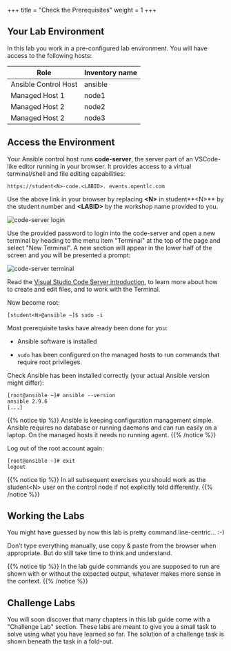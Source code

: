 +++
title = "Check the Prerequisites"
weight = 1
+++

## Your Lab Environment

In this lab you work in a pre-configured lab environment. You will have access to the following hosts:

| Role                 | Inventory name |
| ---------------------| ---------------|
| Ansible Control Host | ansible        |
| Managed Host 1       | node1          |
| Managed Host 2       | node2          |
| Managed Host 2       | node3          |

## Access the Environment

Your Ansible control host runs **code-server**, the server part of an VSCode-like editor running in your browser. It provides access to a virtual terminal/shell and file editing capabilities:

    https://student<N>-code.<LABID>. events.opentlc.com

Use the above link in your browser by replacing **\<N\>** in student**\<N\>** by the student number and **\<LABID\>** by the workshop name provided to you.

![code-server login](../../images/vscode-pwd.png)

Use the provided password to login into the code-server and open a new terminal by heading to the menu item "Terminal" at the top of the page and select "New Terminal". A new section will appear in the lower half of the screen and you will be presented a prompt:

![code-server terminal](../../images/vscode-terminal.png)

Read the [Visual Studio Code Server introduction](../../vscode-intro/), to learn more about how to create and edit files, and to work with the Terminal.

Now become root:

    [student<N>@ansible ~]$ sudo -i

Most prerequisite tasks have already been done for you:

  - Ansible software is installed

  - `sudo` has been configured on the managed hosts to run commands that require root privileges.

Check Ansible has been installed correctly (your actual Ansible version might differ):

    [root@ansible ~]# ansible --version
    ansible 2.9.6
    [...]

{{% notice tip %}}
Ansible is keeping configuration management simple. Ansible requires no database or running daemons and can run easily on a laptop. On the managed hosts it needs no running agent.
{{% /notice %}}

Log out of the root account again:

    [root@ansible ~]# exit
    logout

{{% notice tip %}}
In all subsequent exercises you should work as the student\<N\> user on the control node if not explicitly told differently.
{{% /notice %}}

## Working the Labs

You might have guessed by now this lab is pretty command line-centric…​ :-)

Don’t type everything manually, use copy & paste from the browser when appropriate. But do still take time to think and understand.

{{% notice tip %}}
In the lab guide commands you are supposed to run are shown with or without the expected output, whatever makes more sense in the context.
{{% /notice %}}

## Challenge Labs

You will soon discover that many chapters in this lab guide come with a "Challenge Lab" section. These labs are meant to give you a small task to solve using what you have learned so far. The solution of a challenge task is shown beneath the task in a fold-out.

